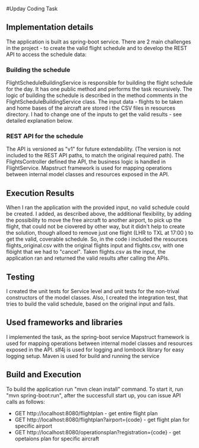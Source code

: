 #Upday Coding Task

## Implementation details
The application is built as spring-boot service.
There are 2 main challenges in the project - to create the valid flight schedule and to develop the REST API to access the schedule data:

### Building the schedule
FlightScheduleBuildingService is responsible for building the flight schedule for the day. It has one public method and performs the task recursively.
The logic of building the schedule is described in the method comments in the FlightScheduleBuildingService class.
The input data - flights to be taken and home bases of the aircraft are stored i the CSV files in resources directory.
I had to change one of the inputs to get the valid results - see detailed explanation below. 

### REST API for the schedule
The API is versioned as "v1" for future extendability.  (The version is not included to the REST API paths, to match the original required path).
 The FlightsController defined the API, the business logic is handled in FlightService. Mapstruct framework is used for mapping operations between internal model classes and resources exposed in the API.

## Execution Results
When I ran the application with the provided input, no valid schedule could be created. I added, as described above, the additional flexibility, 
by adding the possibility to move the free aircraft to another airport, to pick up the flight, that could not be ciovered by other way, but it didn't help to 
create the solution, though alloed to remove just one flight (LHR to TXL at 17:00 ) to get the valid, coverable schedule.
So, in the code i included the resources flights_original.csv with the original flights input and flights.csv, with one flöight that we had to "cancel".
Taken flights.csv as the input, the application ran and returned the valid results after calling the APIs.

## Testing
I created the unit tests for Service level and unit tests for the non-trival constructors of the model classes.
Also, I created the integration test, that tries to build the valid schedule, based on the original input and fails.

## Used frameworks and libraries
I implemented the task, as the spring-boot service
Mapstruct framework is used for mapping operations between internal model classes and resources exposed in the API.
slf4j is used for logging and lombock library for easy logging setup.
Maven is used for build and running the service

## Build and Execution
To build the application run "mvn clean install" command.
To start it, run "mvn spring-boot:run", after the successfull start up, you can issue API calls as follows:
* GET http://localhost:8080/flightplan - get entire flight plan 
* GET http://localhost:8080/flightplan?airport={code} - get flight plan for specific airport
* GET http://localhost:8080/operationsplan?registration={code} - get opetaions plan for specific aircraft
